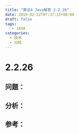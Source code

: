 ```yaml
---
title: "算法4 Java解答 2.2.26"
date: 2019-02-22T07:37:13+08:00
draft: false
tags:
   - JAVA
categories:
  - 技术
  - 归档
---
```



# 2.2.26

## 问题：


## 分析：


## 参考：


